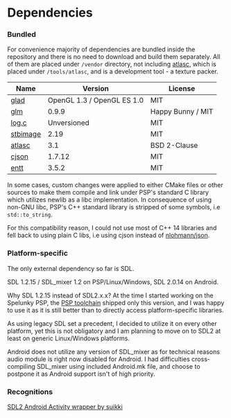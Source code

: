 # Dependencies

### Bundled

For convenience majority of dependencies are bundled inside the repository and there is no need to download and build
them separately. All of them are placed under `/vendor` directory, not including [atlasc](https://github.com/septag/atlasc),
which is placed under `/tools/atlasc`, and is a development tool - a texture packer.

| Name                                         | Version                    | License           |
|----------------------------------------------|----------------------------|-------------------|
| [glad](https://github.com/Dav1dde/glad)      | OpenGL 1.3 / OpenGL ES 1.0 | MIT               |
| [glm](https://github.com/g-truc/glm)         | 0.9.9                      | Happy Bunny / MIT |
| [log.c](https://github.com/rxi/log.c)        | Unversioned                | MIT               |
| [stbimage](https://github.com/nothings/stb)  | 2.19                       | MIT               |
| [atlasc](https://github.com/septag/atlasc)   | 3.1                        | BSD 2-Clause      |
| [cjson](https://github.com/DaveGamble/cJSON) | 1.7.12                     | MIT               |
| [entt](https://github.com/skypjack/entt)     | 3.5.2                      | MIT               | 

In some cases, custom changes were applied to either CMake files or other sources to make them compile and link under
PSP's standard C library which utilizes newlib as a libc implementation. In consequence of using non-GNU libc, 
PSP's C++ standard library is stripped of some symbols, i.e `std::to_string`.

For this compatibility reason, I could not use most of C++ 14 libraries and fell back to using plain C libs, i.e
using cjson instead of [nlohmann/json](https://github.com/nlohmann/json).

### Platform-specific

The only external dependency so far is SDL.
 
SDL 1.2.15 / SDL_mixer 1.2 on PSP/Linux/Windows, SDL 2.0.14 on Android.

Why SDL 1.2.15 instead of SDL2.x.x? At the time I started working on the Spelunky PSP, 
the [PSP toolchain](https://github.com/pspdev/psptoolchain) shipped only this version, and I was happy to use it as
it is still better than to directly access platform-specific libraries. 

As using legacy SDL set a precedent, I decided to utilize it on every other platform, yet this is not obligatory and I am
planning to move on to SDL2 at least on generic Linux/Windows platforms.

Android does not utilize any version of SDL_mixer as for technical reasons audio module is right now disabled for Android.
I had difficulties cross-compiling SDL_mixer using included Android.mk file, and choose to postpone it as Android support isn't of high priority.

### Recognitions

[SDL2 Android Activity wrapper by suikki](https://github.com/suikki/simpleSDL/)
